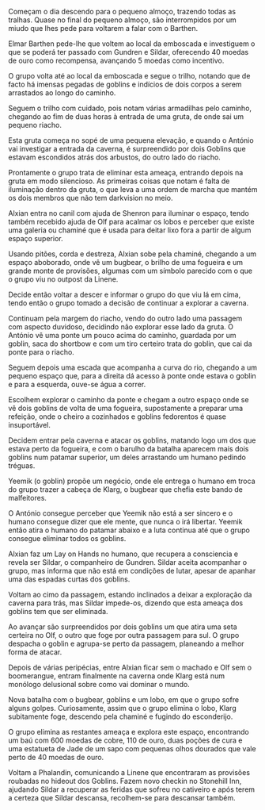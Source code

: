 Começam o dia descendo para o pequeno almoço, trazendo todas as tralhas.
Quase no final do pequeno almoço, são interrompidos por um miudo que lhes pede para voltarem a falar com o Barthen.

Elmar Barthen pede-lhe que voltem ao local da emboscada e investiguem o que se poderá ter passado com Gundren e Sildar, oferecendo 40 moedas de ouro como recompensa, avançando 5 moedas como incentivo.

O grupo volta até ao local da emboscada e segue o trilho, notando que de facto há imensas pegadas de goblins e indícios de dois corpos a serem arrastados ao longo do caminho.

Seguem o trilho com cuidado, pois notam várias armadilhas pelo caminho, chegando ao fim de duas horas à entrada de uma gruta, de onde sai um pequeno riacho.

Esta gruta começa no sopé de uma pequena elevação, e quando o António vai investigar a entrada da caverna, é surpreendido por dois Goblins que estavam escondidos atrás dos arbustos, do outro lado do riacho.

Prontamente o grupo trata de eliminar esta ameaça, entrando depois na gruta em modo silencioso. As primeiras coisas que notam é falta de iluminação dentro da gruta, o que leva a uma ordem de marcha que mantém os dois membros que não tem darkvision no meio.

Alxian entra no canil com ajuda de Shenron para iluminar o espaço, tendo também recebido ajuda de Olf para acalmar os lobos e perceber que existe uma galeria ou chaminé que é usada para deitar lixo fora a partir de algum espaço superior.

Usando pitões, corda e destreza, Alxian sobe pela chaminé, chegando a um espaço aboborado, onde vê um bugbear, o brilho de uma fogueira e um grande monte de provisões, algumas com um símbolo parecido com o que o grupo viu no outpost da Linene.

Decide então voltar a descer e informar o grupo do que viu lá em cima, tendo então o grupo tomado a decisão de continuar a explorar a caverna.

Continuam pela margem do riacho, vendo do outro lado uma passagem com aspecto duvidoso, decidindo não explorar esse lado da gruta. O António vê uma ponte um pouco acima do caminho, guardada por um goblin, saca do shortbow e com um tiro certeiro trata do goblin, que cai da ponte para o riacho.

Seguem depois uma escada que acompanha a curva do rio, chegando a um pequeno espaço que, para a direita dá acesso à ponte onde estava o goblin e para a esquerda, ouve-se água a correr.

Escolhem explorar o caminho da ponte e chegam a outro espaço onde se vê dois goblins de volta de uma fogueira, supostamente a preparar uma refeição, onde o cheiro a cozinhados e goblins fedorentos é quase insuportável.

Decidem entrar pela caverna e atacar os goblins, matando logo um dos que estava perto da fogueira, e com o barulho da batalha aparecem mais dois goblins num patamar superior, um deles arrastando um humano pedindo tréguas.

Yeemik (o goblin) propõe um negócio, onde ele entrega o humano em troca do grupo trazer a cabeça de Klarg, o bugbear que chefia este bando de malfeitores.

O António consegue perceber que Yeemik não está a ser sincero e o humano consegue dizer que ele mente, que nunca o irá libertar. Yeemik então atira o humano do patamar abaixo e a luta continua até que o grupo consegue eliminar todos os goblins.

Alxian faz um Lay on Hands no humano, que recupera a consciencia e revela ser Sildar, o companheiro de Gundren. Sildar aceita acompanhar o grupo, mas informa que não está em condições de lutar, apesar de apanhar uma das espadas curtas dos goblins.

Voltam ao cimo da passagem, estando inclinados a deixar a exploração da caverna para trás, mas Sildar impede-os, dizendo que esta ameaça dos goblins tem que ser eliminada.

Ao avançar são surpreendidos por dois goblins um que atira uma seta certeira no Olf, o outro que foge por outra passagem para sul. O grupo despacha o goblin e agrupa-se perto da passagem, planeando a melhor forma de atacar.

Depois de várias peripécias, entre Alxian ficar sem o machado e Olf sem o boomerangue, entram finalmente na caverna onde Klarg está num monólogo delusional sobre como vai dominar o mundo.

Nova batalha com o bugbear, goblins e um lobo, em que o grupo sofre alguns golpes. Curiosamente, assim que o grupo elimina o lobo, Klarg subitamente foge, descendo pela chaminé e fugindo do esconderijo.

O grupo elimina as restantes ameaça e explora este espaço, encontrando um baú com 600 moedas de cobre,  110 de ouro, duas poções de cura e uma estatueta de Jade de um sapo com pequenas olhos dourados que vale perto de 40 moedas de ouro.



Voltam a Phalandin, comunicando a Linene que encontraram as provisões roubadas no hideout dos Goblins. Fazem novo checkin no Stonehill Inn, ajudando Sildar a recuperar as feridas que sofreu no cativeiro e após terem a certeza que Sildar descansa, recolhem-se para descansar também.
